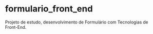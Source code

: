 # formulario_front_end
Projeto de estudo, desenvolvimento de Formulário com Tecnologias de Front-End.
